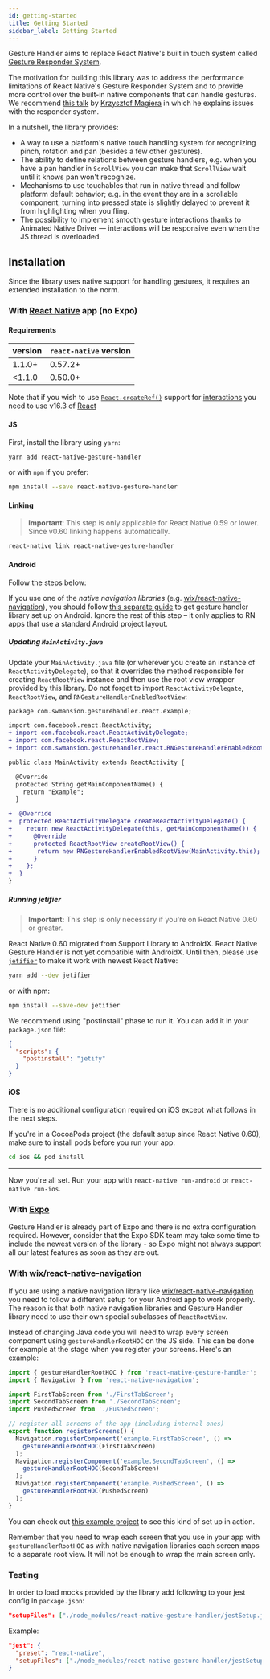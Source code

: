```yaml
---
id: getting-started
title: Getting Started
sidebar_label: Getting Started
---
```


Gesture Handler aims to replace React Native's built in touch system called [Gesture Responder System](http://facebook.github.io/react-native/docs/gesture-responder-system.html).

The motivation for building this library was to address the performance limitations of React Native's Gesture Responder System and to provide more control over the built-in native components that can handle gestures.
We recommend [this talk](https://www.youtube.com/watch?v=V8maYc4R2G0) by [Krzysztof Magiera](https://twitter.com/kzzzf) in which he explains issues with the responder system.

In a nutshell, the library provides:

- A way to use a platform's native touch handling system for recognizing pinch, rotation and pan (besides a few other gestures).
- The ability to define relations between gesture handlers, e.g. when you have a pan handler in `ScrollView` you can make that `ScrollView` wait until it knows pan won't recognize.
- Mechanisms to use touchables that run in native thread and follow platform default behavior; e.g. in the event they are in a scrollable component, turning into pressed state is slightly delayed to prevent it from highlighting when you fling.
- The possibility to implement smooth gesture interactions thanks to Animated Native Driver &mdash; interactions will be responsive even when the JS thread is overloaded.

## Installation

Since the library uses native support for handling gestures, it requires an extended installation to the norm.

### With [React Native](http://facebook.github.io/react-native/) app (no Expo)

#### Requirements

| version | `react-native` version |
| ------- | ---------------------- |
| 1.1.0+  | 0.57.2+                |
| <1.1.0  | 0.50.0+                |

Note that if you wish to use [`React.createRef()`](https://reactjs.org/docs/refs-and-the-dom.html) support for [interactions](interactions.md) you need to use v16.3 of [React](https://reactjs.org/)

#### JS

First, install the library using `yarn`:

```bash
yarn add react-native-gesture-handler
```

or with `npm` if you prefer:

```bash
npm install --save react-native-gesture-handler
```

#### Linking

> **Important**: This step is only applicable for React Native 0.59 or lower. Since v0.60 linking happens automatically.

```bash
react-native link react-native-gesture-handler
```

#### Android

Follow the steps below:

If you use one of the _native navigation libraries_ (e.g. [wix/react-native-navigation](https://github.com/wix/react-native-navigation)), you should follow [this separate guide](#with-wix-react-native-navigation-https-githubcom-wix-react-native-navigation) to get gesture handler library set up on Android. Ignore the rest of this step – it only applies to RN apps that use a standard Android project layout.

##### Updating `MainActivity.java`

Update your `MainActivity.java` file (or wherever you create an instance of `ReactActivityDelegate`), so that it overrides the method responsible for creating `ReactRootView` instance and then use the root view wrapper provided by this library. Do not forget to import `ReactActivityDelegate`, `ReactRootView`, and `RNGestureHandlerEnabledRootView`:

```diff
package com.swmansion.gesturehandler.react.example;

import com.facebook.react.ReactActivity;
+ import com.facebook.react.ReactActivityDelegate;
+ import com.facebook.react.ReactRootView;
+ import com.swmansion.gesturehandler.react.RNGestureHandlerEnabledRootView;

public class MainActivity extends ReactActivity {

  @Override
  protected String getMainComponentName() {
    return "Example";
  }

+  @Override
+  protected ReactActivityDelegate createReactActivityDelegate() {
+    return new ReactActivityDelegate(this, getMainComponentName()) {
+      @Override
+      protected ReactRootView createRootView() {
+       return new RNGestureHandlerEnabledRootView(MainActivity.this);
+      }
+    };
+  }
}
```

##### Running jetifier

> **Important:** This step is only necessary if you're on React Native 0.60 or greater.

React Native 0.60 migrated from Support Library to AndroidX. React Native Gesture Handler is not yet compatible with AndroidX. Until then, please use [`jetifier`](https://www.npmjs.com/package/jetifier) to make it work with newest React Native:

```sh
yarn add --dev jetifier
```

or with npm:

```sh
npm install --save-dev jetifier
```

We recommend using "postinstall" phase to run it. You can add it in your `package.json` file:

```json
{
  "scripts": {
    "postinstall": "jetify"
  }
}
```

#### iOS

There is no additional configuration required on iOS except what follows in the next steps.

If you're in a CocoaPods project (the default setup since React Native 0.60), make sure to install pods before you run your app:

```sh
cd ios && pod install
```

---

Now you're all set. Run your app with `react-native run-android` or `react-native run-ios`.

### With [Expo](https://expo.io)

Gesture Handler is already part of Expo and there is no extra configuration required. However, consider that the Expo SDK team may take some time to include the newest version of the library - so Expo might not always support all our latest features as soon as they are out.

### With [wix/react-native-navigation](https://github.com/wix/react-native-navigation)

If you are using a native navigation library like [wix/react-native-navigation](https://github.com/wix/react-native-navigation) you need to follow a different setup for your Android app to work properly. The reason is that both native navigation libraries and Gesture Handler library need to use their own special subclasses of `ReactRootView`.

Instead of changing Java code you will need to wrap every screen component using `gestureHandlerRootHOC` on the JS side. This can be done for example at the stage when you register your screens. Here's an example:

```js
import { gestureHandlerRootHOC } from 'react-native-gesture-handler';
import { Navigation } from 'react-native-navigation';

import FirstTabScreen from './FirstTabScreen';
import SecondTabScreen from './SecondTabScreen';
import PushedScreen from './PushedScreen';

// register all screens of the app (including internal ones)
export function registerScreens() {
  Navigation.registerComponent('example.FirstTabScreen', () =>
    gestureHandlerRootHOC(FirstTabScreen)
  );
  Navigation.registerComponent('example.SecondTabScreen', () =>
    gestureHandlerRootHOC(SecondTabScreen)
  );
  Navigation.registerComponent('example.PushedScreen', () =>
    gestureHandlerRootHOC(PushedScreen)
  );
}
```

You can check out [this example project](https://github.com/henrikra/nativeNavigationGestureHandler) to see this kind of set up in action.

Remember that you need to wrap each screen that you use in your app with `gestureHandlerRootHOC` as with native navigation libraries each screen maps to a separate root view. It will not be enough to wrap the main screen only.

### Testing

In order to load mocks provided by the library add following to your jest config in `package.json`:

```json
"setupFiles": ["./node_modules/react-native-gesture-handler/jestSetup.js"]
```

Example:

```json
"jest": {
  "preset": "react-native",
  "setupFiles": ["./node_modules/react-native-gesture-handler/jestSetup.js"]
}
```
